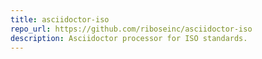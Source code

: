 ```yaml
---
title: asciidoctor-iso
repo_url: https://github.com/riboseinc/asciidoctor-iso
description: Asciidoctor processor for ISO standards.
---
```

